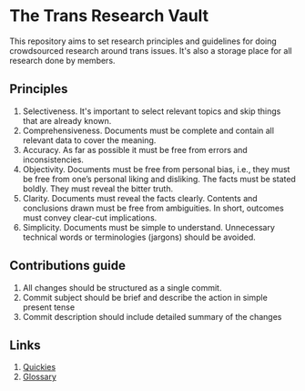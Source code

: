 # The Trans Research Vault

This repository aims to set research principles and guidelines for doing crowdsourced research around trans issues. It's also a storage place for all research done by members.

## Principles

1. Selectiveness. It's important to select relevant topics and skip things that are already known.
2. Comprehensiveness. Documents must be complete and contain all relevant data to cover the meaning.
3. Accuracy. As far as possible it must be free from errors and inconsistencies.
4. Objectivity. Documents must be free from personal bias, i.e., they must be free from one’s personal liking and disliking. The facts must be stated boldly. They must reveal the bitter truth.
5. Clarity. Documents must reveal the facts clearly. Contents and conclusions drawn must be free from ambiguities. In short, outcomes must convey clear-cut implications.
6. Simplicity. Documents must be simple to understand. Unnecessary technical words or terminologies (jargons) should be avoided.

## Contributions guide
1. All changes should be structured as a single commit.
2. Commit subject should be brief and describe the action in simple present tense
3. Commit description should include detailed summary of the changes

## Links

1. [Quickies](/Quickies/QuickResearch.md)
2. [Glossary](/Glossary/Glossary.md)
